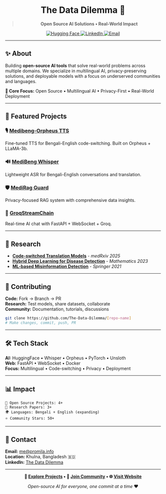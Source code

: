 <div align="center">
  <h1>The Data Dilemma 🚀</h2>

  > **Open Source AI Solutions • Real-World Impact**

  <a href="https://huggingface.co/The-Data-Dilemma">
    <img src="https://img.shields.io/badge/Hugging%20Face-The%20Data%20Dilemma-orange?style=flat&logo=huggingface" alt="Hugging Face" />
  </a>
  <a href="https://www.linkedin.com/company/the-data-dilemma">
    <img src="https://img.shields.io/badge/LinkedIn-Connect-blue?style=flat&logo=linkedin" alt="LinkedIn" />
  </a>
  <a href="mailto:me@promila.info">
    <img src="https://img.shields.io/badge/Contact-me%40promila.info-red?style=flat&logo=gmail" alt="Email" />
  </a>
</div>


---

## ✨ About

Building **open-source AI tools** that solve real-world problems across multiple domains. We specialize in multilingual AI, privacy-preserving solutions, and deployable models with a focus on underserved communities and languages.

**🎯 Core Focus:** Open Source • Multilingual AI • Privacy-First • Real-World Deployment

---

## 🚀 Featured Projects

### 🎙️ **[Medibeng-Orpheus TTS](https://github.com/The-Data-Dilemma/Medibeng-Orpheus-3b-0.1-ft-Fine-Tuning)**
Fine-tuned TTS for Bengali-English code-switching. Built on Orpheus + LLaMA-3b.

### 🔊 **[MediBeng Whisper](https://github.com/pr0mila/MediBeng-Whisper-Tiny)**
Lightweight ASR for Bengali-English conversations and translation.

### 🛡️ **[MediRag Guard](https://github.com/pr0mila/MediRag-Guard)**
Privacy-focused RAG system with comprehensive data insights.

### 💬 **[GroqStreamChain](https://github.com/pr0mila/GroqStreamChain)**
Real-time AI chat with FastAPI + WebSocket + Groq.

---

## 📄 Research

- **[Code-switched Translation Models](https://www.medrxiv.org/content/10.1101/2025.04.25.25326406v3)** - *medRxiv 2025*
- **[Hybrid Deep Learning for Disease Detection](https://www.mdpi.com/2227-7390/11/10/2241)** - *Mathematics 2023*
- **[ML-based Misinformation Detection](https://link.springer.com/chapter/10.1007/978-3-030-93247-3_46)** - *Springer 2021*

---

## 🤝 Contributing

**Code:** Fork → Branch → PR  
**Research:** Test models, share datasets, collaborate  
**Community:** Documentation, tutorials, discussions  

```bash
git clone https://github.com/The-Data-Dilemma/[repo-name]
# Make changes, commit, push, PR
```

---

## 🛠️ Tech Stack

**AI:** HuggingFace • Whisper • Orpheus • PyTorch • Unsloth  
**Web:** FastAPI • WebSocket • Docker  
**Focus:** Multilingual • Code-switching • Privacy • Deployment

---

## 📊 Impact

```
🚀 Open Source Projects: 4+
📝 Research Papers: 3+
🌍 Languages: Bengali + English (expanding)
⭐ Community Stars: 50+
```

---

## 📍 Contact

**Email:** [me@promila.info](mailto:me@promila.info)  
**Location:** Khulna, Bangladesh 🇧🇩  
**LinkedIn:** [The Data Dilemma](https://www.linkedin.com/company/the-data-dilemma)

---

<div align="center">

**🚀 [Explore Projects](https://github.com/orgs/The-Data-Dilemma/repositories) • 💬 [Join Community](mailto:me@promila.info) • 🌐 [Visit Website](https://the-data-dilemma.org)**

*Open-source AI for everyone, one commit at a time* ❤️

</div>
